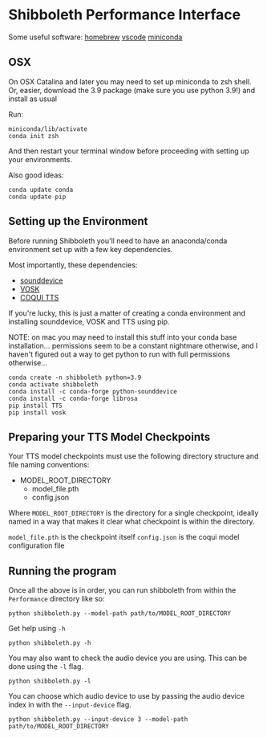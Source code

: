 # Shibboleth Performance Interface

Some useful software:
[homebrew](https://brew.sh/)
[vscode](https://code.visualstudio.com/download)
[miniconda](https://docs.conda.io/en/latest/miniconda.html)


## OSX

On OSX Catalina and later you may need to set up miniconda to zsh shell.
Or, easier, download the 3.9 package (make sure you use python 3.9!)
and install as usual

Run:

```
miniconda/lib/activate
conda init zsh
```

And then restart your terminal window before proceeding with setting up your environments.

Also good ideas:
```
conda update conda
conda update pip
```


## Setting up the Environment

Before running Shibboleth you'll need to have an anaconda/conda environment
set up with a few key dependencies.


Most importantly, these dependencies:

* [sounddevice](https://python-sounddevice.readthedocs.io/en/0.4.5/)
* [VOSK](https://alphacephei.com/vosk/)
* [COQUI TTS](https://github.com/coqui-ai/TTS)

If you're lucky, this is just a matter of creating a conda environment and installing sounddevice, VOSK and TTS using pip.

NOTE: on mac you may need to install this stuff into your conda base installation... permissions seem to be a constant nightmare otherwise, and I haven't figured out a way to get python to run with full permissions otherwise...

```
conda create -n shibboleth python=3.9
conda activate shibboleth
conda install -c conda-forge python-sounddevice
conda install -c conda-forge librosa
pip install TTS
pip install vosk
```

## Preparing your TTS Model Checkpoints

Your TTS model checkpoints must use the following directory structure and file
naming conventions:

- MODEL_ROOT_DIRECTORY
  - model_file.pth
  - config.json

Where `MODEL_ROOT_DIRECTORY` is the directory for a single checkpoint, ideally named
in a way that makes it clear what checkpoint is within the directory.

`model_file.pth`  is the checkpoint itself
`config.json`     is the coqui model configuration file


## Running the program

Once all the above is in order, you can run shibboleth from within the `Performance`
directory like so:

```
python shibboleth.py --model-path path/to/MODEL_ROOT_DIRECTORY
```

Get help using `-h`
```
python shibboleth.py -h
```

You may also want to check the audio device you are using. This can be done using the `-l` flag.
```
python shibboleth.py -l
```

You can choose which audio device to use by passing the audio device index in with the `--input-device` flag.
```
python shibboleth.py --input-device 3 --model-path path/to/MODEL_ROOT_DIRECTORY
```
